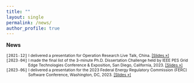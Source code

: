 ```yaml
---
title: ""
layout: single
permalink: /news/
author_profile: true
---
```

<strong>News</strong>

<ul style="font-size: 75%; list-style: none; margin: 0; padding: 0;">
  <li style="padding-left: 5.6em; text-indent: -5.65em;">
    <span style="font-family: monospace;">[2021-12]</span> I delivered a presentation for Operation Research Live Talk, China.
    <a href="/assets/slides/2021-12-OR_Presentation.pdf">[Slides »]</a>
  </li>

  <li style="padding-left: 5.6em; text-indent: -5.65em;">
    <span style="font-family: monospace;">[2023-04]</span> I made the final list of the 3-minute Ph.D. Dissertation Challenge held by IEEE PES Grid Edge Technologies Conference & Exposition, San Diego, California, 2023.
    <a href="/assets/slides/2023-04-3_min_slides_Final_Round.pdf">[Slides »]</a>
  </li>
  
   <li style="padding-left: 5.6em; text-indent: -5.65em;">
    <span style="font-family: monospace;">[2023-06]</span> I delivered a presentation for the 2023 Federal Energy Regulatory Commission (FERC) Software Conference, Washington, DC, 2023.
    <a href="/assets/slides/2023-06-FERC_Slides_2023.pdf">[Slides »]</a>
  </li>
  
  
</ul>
  
